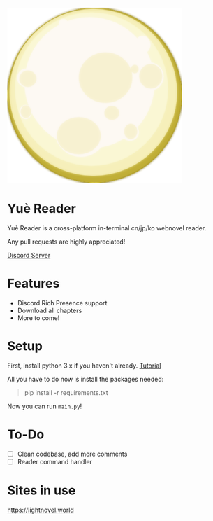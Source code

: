 ![Moon](images/moon.png)

# Yuè Reader
Yuè Reader is a cross-platform in-terminal cn/jp/ko webnovel reader.

Any pull requests are highly appreciated!

[Discord Server](https://discord.gg/vsJMcPdVBt)

# Features
- Discord Rich Presence support
- Download all chapters
- More to come!

# Setup
First, install python 3.x if you haven't already. [Tutorial](https://realpython.com/installing-python/)

All you have to do now is install the packages needed:
> pip install -r requirements.txt

Now you can run `main.py`!

# To-Do
- [ ] Clean codebase, add more comments
- [ ] Reader command handler

# Sites in use
https://lightnovel.world
